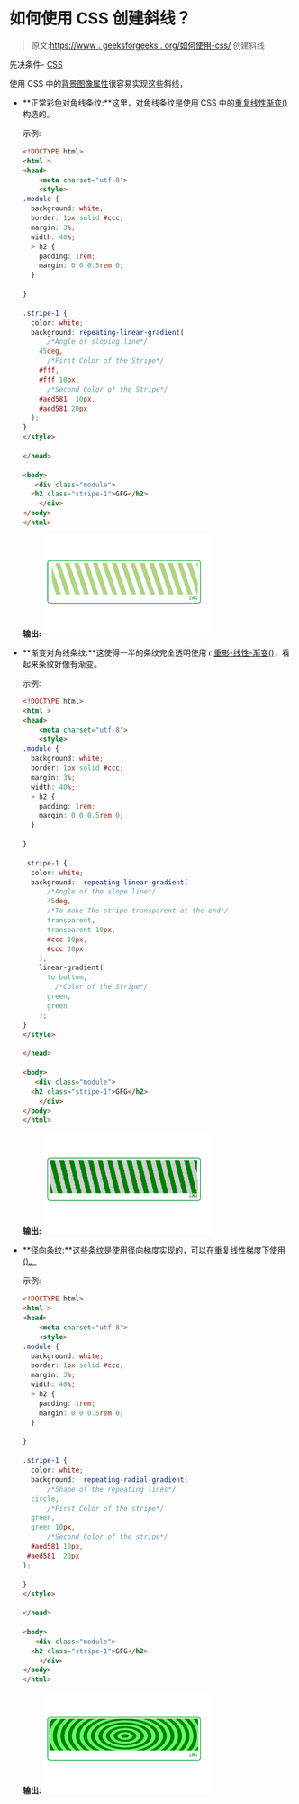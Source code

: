 # 如何使用 CSS 创建斜线？

> 原文:[https://www . geeksforgeeks . org/如何使用-css/](https://www.geeksforgeeks.org/how-to-create-sloping-lines-using-css/) 创建斜线

先决条件- [CSS](https://www.geeksforgeeks.org/css-tutorials/)

使用 CSS 中的[背景图像属性](https://www.geeksforgeeks.org/css-background-image-property/)很容易实现这些斜线，

*   **正常彩色对角线条纹:**这里，对角线条纹是使用 CSS 中的[重复线性渐变()](https://www.geeksforgeeks.org/css-repeating-linear-gradient-function/)构造的。

    示例:

    ```html
    <!DOCTYPE html>
    <html >
    <head>
        <meta charset="utf-8">
        <style> 
    .module {
      background: white;
      border: 1px solid #ccc;
      margin: 3%;
      width: 40%;
      > h2 {
        padding: 1rem;
        margin: 0 0 0.5rem 0;
      }

    }

    .stripe-1 {
      color: white;
      background: repeating-linear-gradient(
          /*Angle of sloping line*/
        45deg,
          /*First Color of the Stripe*/
        #fff,
        #fff 10px,
          /*Second Color of the Stripe*/
        #aed581  10px,
        #aed581 20px
      );
    }
    </style>

    </head>

    <body>
       <div class="module">
      <h2 class="stripe-1">GFG</h2>
        </div>
    </body>
    </html>
    ```

    **输出:**
    ![](img/a396ff957761bfbec65a6869972c3e1e.png)

*   **渐变对角线条纹:**这使得一半的条纹完全透明使用 r [重影-线性-渐变()](https://www.geeksforgeeks.org/css-repeating-linear-gradient-function/)，看起来条纹好像有渐变。

    示例:

    ```html
    <!DOCTYPE html>
    <html >
    <head>
        <meta charset="utf-8">
        <style> 
    .module {
      background: white;
      border: 1px solid #ccc;
      margin: 3%;
      width: 40%;
      > h2 {
        padding: 1rem;
        margin: 0 0 0.5rem 0;
      }

    }

    .stripe-1 {
      color: white;
      background:  repeating-linear-gradient(
          /*Angle of the slope line*/
          45deg,
          /*To make The stripe transparent at the end*/
          transparent,
          transparent 10px,
          #ccc 10px,
          #ccc 20px
        ),
        linear-gradient(
          to bottom,
            /*Color of the Stripe*/
          green,
          green
        );
    }
    </style>

    </head>

    <body>
       <div class="module">
      <h2 class="stripe-1">GFG</h2>
        </div>
    </body>
    </html>
    ```

    **输出:**
    ![](img/aeec3d5dbe06283cd369ebf0ecc2599e.png)

*   **径向条纹:**这些条纹是使用径向梯度实现的，可以在[重复线性梯度下使用()。](https://www.geeksforgeeks.org/css-repeating-linear-gradient-function/)

    示例:

    ```html
    <!DOCTYPE html>
    <html >
    <head>
        <meta charset="utf-8">
        <style> 
    .module {
      background: white;
      border: 1px solid #ccc;
      margin: 3%;
      width: 40%;
      > h2 {
        padding: 1rem;
        margin: 0 0 0.5rem 0;
      }

    }

    .stripe-1 {
      color: white;
      background:  repeating-radial-gradient(
          /*Shape of the repeating lines*/
      circle,
          /*First Color of the stripe*/
      green,
      green 10px,
          /*Second Color of the stripe*/
      #aed581 10px, 
     #aed581  20px
    );

    }
    </style>

    </head>

    <body>
       <div class="module">
      <h2 class="stripe-1">GFG</h2>
        </div>
    </body>
    </html>
    ```

    **输出:**
    ![](img/97c8ec7490c9815cb94ded814575a2c7.png)